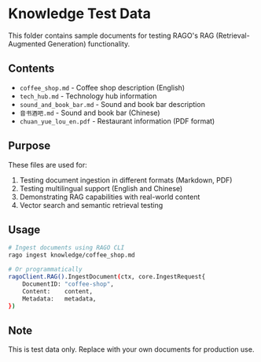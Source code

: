 # Knowledge Test Data

This folder contains sample documents for testing RAGO's RAG (Retrieval-Augmented Generation) functionality.

## Contents

- `coffee_shop.md` - Coffee shop description (English)
- `tech_hub.md` - Technology hub information
- `sound_and_book_bar.md` - Sound and book bar description
- `音书酒吧.md` - Sound and book bar (Chinese)
- `chuan_yue_lou_en.pdf` - Restaurant information (PDF format)

## Purpose

These files are used for:
1. Testing document ingestion in different formats (Markdown, PDF)
2. Testing multilingual support (English and Chinese)
3. Demonstrating RAG capabilities with real-world content
4. Vector search and semantic retrieval testing

## Usage

```bash
# Ingest documents using RAGO CLI
rago ingest knowledge/coffee_shop.md

# Or programmatically
ragoClient.RAG().IngestDocument(ctx, core.IngestRequest{
    DocumentID: "coffee-shop",
    Content:    content,
    Metadata:   metadata,
})
```

## Note

This is test data only. Replace with your own documents for production use.